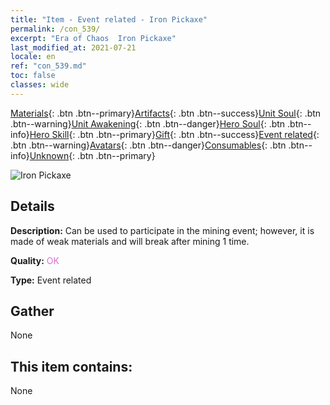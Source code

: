 ```yaml
---
title: "Item - Event related - Iron Pickaxe"
permalink: /con_539/
excerpt: "Era of Chaos  Iron Pickaxe"
last_modified_at: 2021-07-21
locale: en
ref: "con_539.md"
toc: false
classes: wide
---
```

 [Materials](/Items/){: .btn .btn--primary}[Artifacts](/Items/Artifacts/){: .btn .btn--success}[Unit Soul](/Items/UnitSoul/){: .btn .btn--warning}[Unit Awakening](/Items/UnitAwakening/){: .btn .btn--danger}[Hero Soul](/Items/HeroSoul/){: .btn .btn--info}[Hero Skill](/Items/HeroSkill/){: .btn .btn--primary}[Gift](/Items/Gift/){: .btn .btn--success}[Event related](/Items/Events/){: .btn .btn--warning}[Avatars](/Items/Avatars/){: .btn .btn--danger}[Consumables](/Items/Consumables/){: .btn .btn--info}[Unknown](/Items/Unknown/){: .btn .btn--primary}

 ![Iron Pickaxe](/images/t/i_10025.png)

## Details
 **Description:** Can be used to participate in the mining event; however, it is made of weak materials and will break after mining 1 time.

 **Quality:** <span style="color: #DA70D6">OK</span>

 **Type:** Event related

## Gather

  None

## This item contains:

  None

